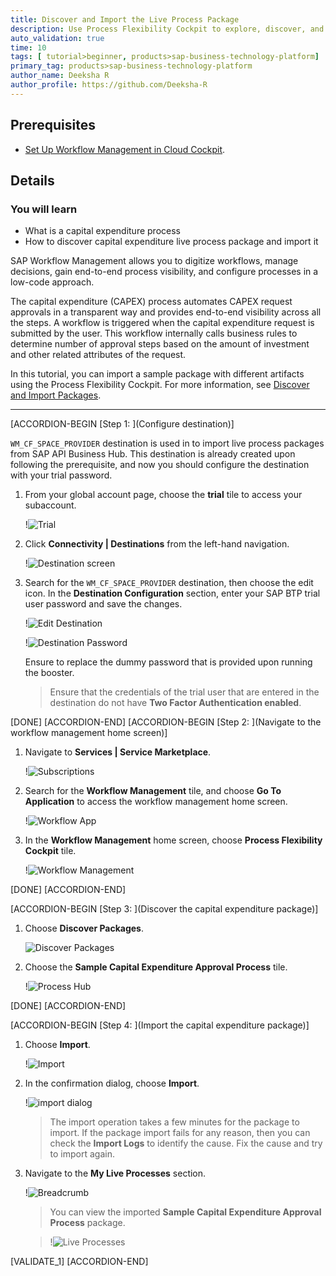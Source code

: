 ```yaml
---
title: Discover and Import the Live Process Package
description: Use Process Flexibility Cockpit to explore, discover, and import the capital expenditure live process content package from SAP API Business Hub.
auto_validation: true
time: 10
tags: [ tutorial>beginner, products>sap-business-technology-platform]
primary_tag: products>sap-business-technology-platform
author_name: Deeksha R
author_profile: https://github.com/Deeksha-R
---
```


## Prerequisites
- [Set Up Workflow Management in Cloud Cockpit](cp-starter-ibpm-employeeonboarding-1-setup).

## Details
### You will learn
  - What is a capital expenditure process
  - How to discover capital expenditure live process package and import it

SAP Workflow Management allows you to digitize workflows, manage decisions, gain end-to-end process visibility, and configure processes in a low-code approach.

The capital expenditure (CAPEX) process automates CAPEX request approvals in a transparent way and provides end-to-end visibility across all the steps. A workflow is triggered when the capital expenditure request is submitted by the user. This workflow internally calls business rules to determine number of approval steps based on the amount of investment and other related attributes of the request.

In this tutorial, you can import a sample package with different artifacts using the Process Flexibility Cockpit. For more information, see [Discover and Import Packages](https://help.sap.com/viewer/6f55baaf330443bd8132d071581bbae6/Cloud/en-US/bf54c54a7522465788728e6a33c88a8b.html).

---

[ACCORDION-BEGIN [Step 1: ](Configure destination)]

`WM_CF_SPACE_PROVIDER` destination is used in to import live process packages from SAP API Business Hub. This destination is already created upon following the prerequisite, and now you should configure the destination with your trial password.

1. From your global account page, choose the **trial** tile to access your subaccount.

    !![Trial](cp-cf-wm-discover-trial.png)

2. Click **Connectivity | Destinations** from the left-hand navigation.

    !![Destination screen](cp-cf-wm-discover-trialdestination.png)

3. Search for the `WM_CF_SPACE_PROVIDER` destination, then choose the edit icon. In the **Destination Configuration** section, enter your SAP BTP trial user password and save the changes.

    !![Edit Destination](cp-cf-wm-discover-editdestination.png)

    !![Destination Password](cp-cf-wm-discover-destinationpassword.png)

    Ensure to replace the dummy password that is provided upon running the booster.
    > Ensure that the credentials of the trial user that are entered in the destination do not have **Two Factor Authentication enabled**.

[DONE]
[ACCORDION-END]
[ACCORDION-BEGIN [Step 2: ](Navigate to the workflow management home screen)]
1. Navigate to **Services | Service Marketplace**.

    !![Subscriptions](cp-cf-wm-discover-subscription.png)

2. Search for the **Workflow Management** tile, and choose **Go To Application** to access the workflow management home screen.

    !![Workflow App](cp-cf-wm-discover-goto.png)

3. In the **Workflow Management** home screen, choose **Process Flexibility Cockpit** tile.

    !![Workflow Management](cp-cf-wm-discover-home.png)

[DONE]
[ACCORDION-END]

[ACCORDION-BEGIN [Step 3: ](Discover the capital expenditure package)]

1. Choose **Discover Packages**.

    ![Discover Packages](cp-cf-wm-discover-pfc.png)

2.  Choose the **Sample Capital Expenditure Approval Process** tile.

    !![Process Hub](cp-cf-wm-discover-capex.png)

[DONE]
[ACCORDION-END]


[ACCORDION-BEGIN [Step 4: ](Import the capital expenditure package)]

1. Choose **Import**.

    !![Import](cp-cf-wm-discover-import.png)

2. In the confirmation dialog, choose **Import**.

    !![import dialog](cp-cf-wm-discover-importconfirm.png)

    > The import operation takes a few minutes for the package to import. If the package import fails for any reason, then you can check the **Import Logs** to identify the cause. Fix the cause and try to import again.

3. Navigate to the **My Live Processes** section.

    !![Breadcrumb](cp-cf-wm-discover-Breadcrumb.png)

    > You can view the imported **Sample Capital Expenditure Approval Process** package.

    >!![Live Processes](cp-cf-wm-discover-importedcapex.png)

[VALIDATE_1]
[ACCORDION-END]
